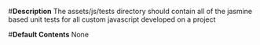 #**Description**
The assets/js/tests directory should contain all of the jasmine based unit tests for all custom javascript developed on a project

#**Default Contents**
None